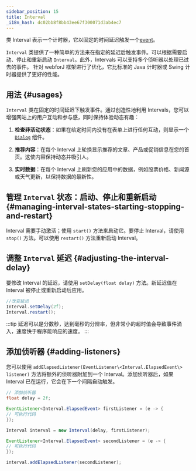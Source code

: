 ```yaml
---
sidebar_position: 15
title: Interval
_i18n_hash: dc02bb8f8bb43ee67f300071d3ab4ec7
---
```

<DocChip chip='since' label='24.02' />
<JavadocLink type="foundation" location="com/webforj/Interval" top='true'/>

类 <JavadocLink type="foundation" location="com/webforj/Interval" code='true' >Interval</JavadocLink> 表示一个计时器，它以固定的时间延迟触发一个[event](../building-ui/events)。

`Interval` 类提供了一种简单的方法来在指定的延迟后触发事件。可以根据需要启动、停止和重新启动 `Interval`。此外，Intervals 可以支持多个侦听器以处理已过去的事件。
针对 webforJ 框架进行了优化，它比标准的 Java 计时器或 Swing 计时器提供了更好的性能。

## 用法 {#usages}
`Interval` 类在固定的时间延迟下触发事件。通过创造性地利用 Intervals，您可以增强网站上的用户互动和参与感，同时保持体验动态有趣：

1. **检查非活动状态**：如果在给定时间内没有在表单上进行任何互动，则显示一个[`Dialog`](../components/dialog) 组件。

2. **推荐内容**：在每个 Interval 上轮换显示推荐的文章、产品或促销信息在您的首页。这使内容保持动态并吸引人。

3. **实时数据**：在每个 Interval 上刷新您的应用中的数据，例如股票价格、新闻源或天气更新，以保持数据的最新性。

## 管理 `Interval` 状态：启动、停止和重新启动 {#managing-interval-states-starting-stopping-and-restart}
Interval 需要手动激活；使用 `start()` 方法来启动它。要停止 Interval，请使用 `stop()` 方法。可以使用 `restart()` 方法重新启动 Interval。

## 调整 `Interval` 延迟 {#adjusting-the-interval-delay}

要修改 Interval 的延迟，请使用 `setDelay(float delay)` 方法。新延迟值在 Interval 被停止或重新启动后应用。

```java
//改变延迟
Interval.setDelay(2f);
Interval.restart();
```

:::tip
延迟可以是分数秒，达到毫秒的分辨率，但非常小的超时值会导致事件涌入，速度快于程序能响应的速度。
:::

## 添加侦听器 {#adding-listeners}

您可以使用 `addElapsedListener(EventListener\<Interval.ElapsedEvent\> listener)` 方法将额外的侦听器附加到一个 Interval。添加侦听器后，如果 Interval 已在运行，它会在下一个间隔自动触发。

```java
// 添加侦听器
float delay = 2f;

EventListener<Interval.ElapsedEvent> firstListener = (e -> {
// 可执行代码
});

Interval interval = new Interval(delay, firstListener);

EventListener<Interval.ElapsedEvent> secondListener = (e -> {
// 可执行代码
});

interval.addElapsedListener(secondListener);
```
